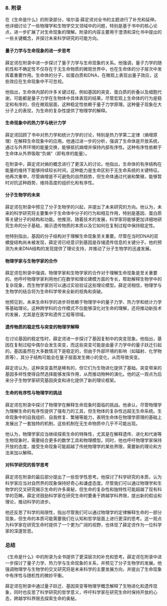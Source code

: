 ### 8. **附录**

在《生命是什么》的附录部分，埃尔温·薛定谔对全书的主题进行了补充和延伸。他详细讨论了一些物理学和生物学交叉领域中的问题，特别是基于书中的核心论点，进一步扩展了对生命现象的理解。附录的内容主要用于澄清和深化书中提出的一些关键概念，并探讨未来科学研究的可能方向。

#### **量子力学与生命现象的进一步思考**

薛定谔在附录中进一步探讨了量子力学与生命现象的关系。他强调，量子力学的随机性和不确定性不仅存在于无生命物质的微观世界中，也在生命体的分子层次中发挥着重要作用。生命体的分子，如蛋白质和DNA，在微观上表现出量子效应，这些效应在生命现象中不可忽视。

他指出，生命体内部的许多关键过程，例如基因的突变、蛋白质的折叠以及细胞代谢，可能都是量子力学在生物体中具体表现的结果。尽管宏观上生命体的行为是稳定和有序的，但在微观层面，这种稳定性依赖于量子力学原理。这种量子现象在大分子上的表现，为生命的复杂性提供了物理学的解释。

#### **生命现象中的热力学与统计力学**

薛定谔回顾了书中对热力学和统计力学的讨论，特别是热力学第二定律（熵增原理）在解释生命现象中的应用。他通过进一步的分析，强调了生命体是开放系统，通过与外界环境的能量交换，能够抵抗熵增并保持内部有序性。这种有序性依赖于生命体从外界吸取“负熵”（即有序的能量）。

在附录中，薛定谔对熵的概念进行了更深入的讨论。他指出，生命体的有序结构在能量的维持下能够持续较长时间，这种能力是生命区别于无生命系统的关键特征。他再次重申，尽管熵增是不可避免的自然趋势，但生命体通过代谢和繁殖，能够暂时对抗这种趋势，维持高度的组织化和有序性。

#### **分子生物学的未来**

薛定谔在附录中预见了分子生物学的兴起，并提出了未来研究的方向。他认为，未来的科学研究将主要集中于生命体中分子的行为和相互作用，特别是基因、蛋白质等关键分子的结构和功能。他推测，随着技术的发展，科学家将能够更加详细地研究生命的分子基础，揭示遗传物质的本质以及它如何在复制过程中保持稳定性。

他特别指出，基因的分子结构对于理解生命现象至关重要。尽管在当时DNA的双螺旋结构尚未被发现，薛定谔已经意识到基因是存储遗传信息的关键分子。他的预测为未来DNA结构的发现提供了理论支持，并推动了分子生物学的迅速发展。

#### **物理学家与生物学家的合作**

薛定谔在附录中强调，物理学家和生物学家的合作对于理解生命现象是至关重要的。他呼吁物理学家利用他们在数学和理论建模方面的专长，帮助解释生物学中的复杂现象，而生物学家则可以通过实验验证这些理论模型。薛定谔相信，物理学与生物学的结合将为生命科学带来全新的视角和突破。

他预见到，未来生命科学的进步将依赖于物理学中的量子力学、热力学和统计力学等基础理论。这种跨学科的合作模式不仅能够深化对生命的理解，还将推动新技术的发展，尤其是在医学和遗传工程等领域。

#### **遗传物质的稳定性与突变的物理学解释**

在讨论基因的稳定性时，薛定谔进一步探讨了基因复制中的突变现象。他指出，基因在复制过程中偶尔会发生突变，而这些突变可能是由量子力学中的量子跃迁引起的。基因虽然在大多数情况下是稳定的，但由于外部环境的影响（如辐射、化学物质等），其分子结构可能会在量子层面发生微小的变化，从而导致突变。

薛定谔认为，这种突变虽然是稀有的，但它们为生物进化提供了基础。突变带来的基因多样性使得自然选择能够发挥作用，从而推动物种的演化。他的这一观点为后来分子生物学家研究基因突变和进化提供了新的理论框架。

#### **生命的有序性与物理学的挑战**

薛定谔在附录中探讨了物理学在解释生命现象时面临的挑战。他承认，尽管物理学为理解生命的有序性提供了强有力的工具，但生物体的复杂性远超无生命系统。生命现象中的自我组织、自我修复、繁殖等能力，表明生命体在物理学原理的基础上发展出了一套独特的机制，这些机制在无生命物质中几乎不可能出现。

他认为，物理学家应当继续探索生命的特殊性，尤其是在解释遗传、进化和代谢等生物现象时，需要结合更多的数学工具和物理模型。同时，他也呼吁物理学家保持开放的态度，接受生命现象可能超越了传统物理学的某些界限，需要新的理论和方法来加以解释。

#### **对科学研究的哲学思考**

薛定谔在附录的最后部分提出了一些哲学性思考。他探讨了科学研究的本质，认为科学家应当对自然界的现象保持好奇心和谦虚态度。尽管我们可以通过物理学和生物学的交叉研究揭示生命的许多奥秘，但生命的复杂性和独特性可能超越了现有科学的范畴。薛定谔鼓励科学家在研究生命时要勇于跨越学科界限，提出新的假设和理论，推动科学的进步。

他还反思了科学的局限性，指出尽管我们可以通过物理学的定律解释生命的一部分现象，但生命的本质可能需要我们在认知和哲学层面上进行更深的思考。这一观点为科学家在研究生命时提供了一个更为广阔的视野，也体现了薛定谔作为一位科学家的深邃哲思。

### **总结**

《生命是什么》中的附录为全书提供了更深层次的补充和思考。薛定谔在附录中进一步探讨了量子力学、热力学与生命现象的关系，并预见了分子生物学的发展。他强调物理学与生物学的交叉研究将是未来科学的主要发展方向，并提出了生命现象中有序性与随机性的微妙平衡。

薛定谔在附录中通过量子跃迁、基因突变等物理学概念解释了生物进化和遗传现象，同时也反思了科学研究的哲学意义，呼吁科学家在研究生命时保持开放的心态，跨越学科界限去探索生命的奥秘。